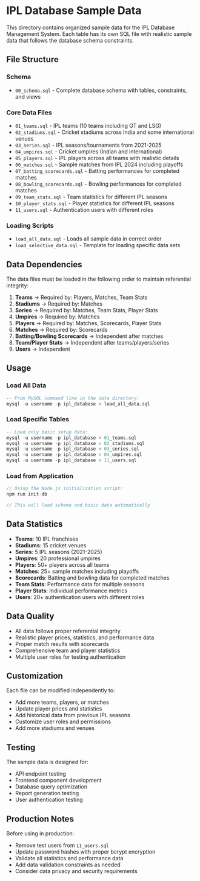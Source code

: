 # IPL Database Sample Data

This directory contains organized sample data for the IPL Database Management System. Each table has its own SQL file with realistic sample data that follows the database schema constraints.

## File Structure

### Schema

-  `00_schema.sql` - Complete database schema with tables, constraints, and views

### Core Data Files

-  `01_teams.sql` - IPL teams (10 teams including GT and LSG)
-  `02_stadiums.sql` - Cricket stadiums across India and some international venues
-  `03_series.sql` - IPL seasons/tournaments from 2021-2025
-  `04_umpires.sql` - Cricket umpires (Indian and international)
-  `05_players.sql` - IPL players across all teams with realistic details
-  `06_matches.sql` - Sample matches from IPL 2024 including playoffs
-  `07_batting_scorecards.sql` - Batting performances for completed matches
-  `08_bowling_scorecards.sql` - Bowling performances for completed matches
-  `09_team_stats.sql` - Team statistics for different IPL seasons
-  `10_player_stats.sql` - Player statistics for different IPL seasons
-  `11_users.sql` - Authentication users with different roles

### Loading Scripts

-  `load_all_data.sql` - Loads all sample data in correct order
-  `load_selective_data.sql` - Template for loading specific data sets

## Data Dependencies

The data files must be loaded in the following order to maintain referential integrity:

1. **Teams** → Required by: Players, Matches, Team Stats
2. **Stadiums** → Required by: Matches
3. **Series** → Required by: Matches, Team Stats, Player Stats
4. **Umpires** → Required by: Matches
5. **Players** → Required by: Matches, Scorecards, Player Stats
6. **Matches** → Required by: Scorecards
7. **Batting/Bowling Scorecards** → Independent after matches
8. **Team/Player Stats** → Independent after teams/players/series
9. **Users** → Independent

## Usage

### Load All Data

```sql
-- From MySQL command line in the data directory:
mysql -u username -p ipl_database < load_all_data.sql
```

### Load Specific Tables

```sql
-- Load only basic setup data:
mysql -u username -p ipl_database < 01_teams.sql
mysql -u username -p ipl_database < 02_stadiums.sql
mysql -u username -p ipl_database < 03_series.sql
mysql -u username -p ipl_database < 04_umpires.sql
mysql -u username -p ipl_database < 11_users.sql
```

### Load from Application

```javascript
// Using the Node.js initialization script:
npm run init-db

// This will load schema and basic data automatically
```

## Data Statistics

-  **Teams**: 10 IPL franchises
-  **Stadiums**: 15 cricket venues
-  **Series**: 5 IPL seasons (2021-2025)
-  **Umpires**: 20 professional umpires
-  **Players**: 50+ players across all teams
-  **Matches**: 25+ sample matches including playoffs
-  **Scorecards**: Batting and bowling data for completed matches
-  **Team Stats**: Performance data for multiple seasons
-  **Player Stats**: Individual performance metrics
-  **Users**: 20+ authentication users with different roles

## Data Quality

-  All data follows proper referential integrity
-  Realistic player prices, statistics, and performance data
-  Proper match results with scorecards
-  Comprehensive team and player statistics
-  Multiple user roles for testing authentication

## Customization

Each file can be modified independently to:

-  Add more teams, players, or matches
-  Update player prices and statistics
-  Add historical data from previous IPL seasons
-  Customize user roles and permissions
-  Add more stadiums and venues

## Testing

The sample data is designed for:

-  API endpoint testing
-  Frontend component development
-  Database query optimization
-  Report generation testing
-  User authentication testing

## Production Notes

Before using in production:

-  Remove test users from `11_users.sql`
-  Update password hashes with proper bcrypt encryption
-  Validate all statistics and performance data
-  Add data validation constraints as needed
-  Consider data privacy and security requirements
